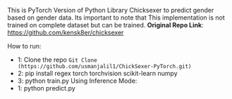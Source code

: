 This is PyTorch Version of Python Library Chicksexer to predict gender based on gender data. Its important to note that This implementation is not trained on complete dataset but can be trained.
**Original Repo Link**: https://github.com/kensk8er/chicksexer

How to run:
  * 1: Clone the repo `Git Clone  (https://github.com/usmanjalil1/ChickSexer-PyTorch.git)`
  * 2: pip install regex torch torchvision scikit-learn numpy
  * 3: python train.py
Using Inference Mode:
  * 1: python predict.py
